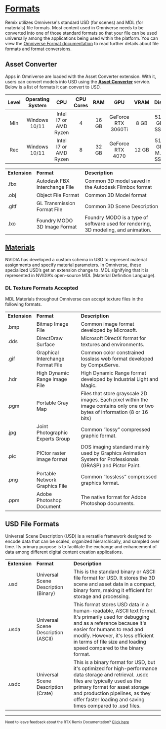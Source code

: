 
# [Formats](#formats)

Remix utilizes Omniverse's standard USD (for scenes) and MDL (for materials) file formats.  Most content used in Omniverse needs to be converted into one of those standard formats so that your file can be used universally among the applications being used within the platform.  You can view the [Omniverse Format documentation](https://docs.omniverse.nvidia.com/composer/latest/common/formats.html) to read further details about file formats and format conversions.

## Asset Converter

Apps in Omniverse are loaded with the Asset Converter extension. With it, users can convert models into USD using the [**Asset Converter**](https://docs.omniverse.nvidia.com/composer/latest/common/formats.html#asset-converter) service. Below is a list of formats it can convert to USD.

| Level                | Operating System  | CPU                   | CPU Cores | RAM     | GPU                | VRAM  | Disk           |
| :------------------: | :---------------: | :-------------------: | :-------: | :-----: | :----------------: | :---: | :------------: |
| Min              |   Windows 10/11   | Intel I7 or AMD Ryzen | 4         | 16 GB   | GeForce RTX 3060Ti | 8 GB  | 512 GB SSD     |
| Rec          |   Windows 10/11   | Intel I7 or AMD Ryzen | 8         | 32 GB   | GeForce RTX 4070   | 12 GB | 512 GB M.2 SSD |




<table>
  <tr>
   <td><strong>Extension</strong>
   </td>
   <td><strong>Format</strong>
   </td>
   <td><strong>Description</strong>
   </td>
  </tr>
  <tr>
   <td>.fbx
   </td>
   <td>Autodesk FBX Interchange File
   </td>
   <td>Common 3D model saved in the Autodesk Filmbox format
   </td>
  </tr>
  <tr>
   <td>.obj
   </td>
   <td>Object File Format
   </td>
   <td>Common 3D Model format
   </td>
  </tr>
  <tr>
   <td>.gltf
   </td>
   <td>GL Transmission Format File
   </td>
   <td>Common 3D Scene Description
   </td>
  </tr>
  <tr>
   <td>.lxo
   </td>
   <td>Foundry MODO 3D Image Format
   </td>
   <td>Foundry MODO is a type of software used for rendering, 3D modeling, and animation.
   </td>
  </tr>
</table>


## [Materials](#materials)

NVIDIA has developed a custom schema in USD to represent material assignments and specify material parameters. In Omniverse, these specialized USD’s get an extension change to .MDL signifying that it is represented in NVIDIA’s open-source MDL (Material Definition Language).


### DL Texture Formats Accepted

MDL Materials throughout Omniverse can accept texture files in the following formats.


<table>
  <tr>
   <td><strong>Extension</strong>
   </td>
   <td><strong>Format</strong>
   </td>
   <td><strong>Description</strong>
   </td>
  </tr>
  <tr>
   <td>.bmp
   </td>
   <td>Bitmap Image File
   </td>
   <td>Common image format developed by Microsoft.
   </td>
  </tr>
  <tr>
   <td>.dds
   </td>
   <td>DirectDraw Surface
   </td>
   <td>Microsoft DirectX format for textures and environments.
   </td>
  </tr>
  <tr>
   <td>.gif
   </td>
   <td>Graphical Interchange Format File
   </td>
   <td>Common color constrained lossless web format developed by CompuServe.
   </td>
  </tr>
  <tr>
   <td>.hdr
   </td>
   <td>High Dynamic Range Image File
   </td>
   <td>High Dynamic Range format developed by Industrial Light and Magic.
   </td>
  </tr>
  <tr>
   <td>.pgm
   </td>
   <td>Portable Gray Map
   </td>
   <td>Files that store grayscale 2D images. Each pixel within the image contains only one or two bytes of information (8 or 16 bits)
   </td>
  </tr>
  <tr>
   <td>.jpg
   </td>
   <td>Joint Photographic Experts Group
   </td>
   <td>Common “lossy” compressed graphic format.
   </td>
  </tr>
  <tr>
   <td>.pic
   </td>
   <td>PICtor raster image format
   </td>
   <td>DOS imaging standard mainly used by Graphics Animation System for Professionals (GRASP) and Pictor Paint.
   </td>
  </tr>
  <tr>
   <td>.png
   </td>
   <td>Portable Network Graphics File
   </td>
   <td>Common “lossless” compressed graphics format.
   </td>
  </tr>
  <tr>
   <td>.ppm
   </td>
   <td>Adobe Photoshop Document
   </td>
   <td>The native format for Adobe Photoshop documents.
   </td>
  </tr>
</table>




## USD File Formats

Universal Scene Description (USD) is a versatile framework designed to encode data that can be scaled, organized hierarchically, and sampled over time. Its primary purpose is to facilitate the exchange and enhancement of data among different digital content creation applications.


<table>
  <tr>
   <td><strong>Extension</strong>
   </td>
   <td><strong>Format</strong>
   </td>
   <td><strong>Description</strong>
   </td>
  </tr>
  <tr>
   <td>.usd
   </td>
   <td>Universal Scene Description (Binary)
   </td>
   <td>This is the standard binary or ASCII file format for USD. It stores the 3D scene and asset data in a compact, binary form, making it efficient for storage and processing.
   </td>
  </tr>
  <tr>
   <td>.usda
   </td>
   <td>Universal Scene Description (ASCII)
   </td>
   <td>This format stores USD data in a human-readable, ASCII text format. It's primarily used for debugging and as a reference because it's easier for humans to read and modify. However, it's less efficient in terms of file size and loading speed compared to the binary format.
   </td>
  </tr>
  <tr>
   <td>.usdc
   </td>
   <td>Universal Scene Description (Crate)
   </td>
   <td>This is a binary format for USD, but it's optimized for high-performance data storage and retrieval. .usdc files are typically used as the primary format for asset storage and production pipelines, as they offer faster loading and saving times compared to .usd files.
   </td>
  </tr>
</table>



<!----- Placeholder for where Release Notes will go  ----->


<!----- ## [Release Notes](#release-notes)  ----->


<!----- ### [Known Issues](#known-issues)  ----->


<!----- Example of format for release notes?
* [REMIX-2121](https://omniverse-jirasw.nvidia.com/browse/REMIX-2121): On v2023.5.1 - Application Crash from gpu.foundation.plugin when navigating to the Project File Location or the Remix Directory location while using a TitianRTX
    * [https://omniverse-jirasw.nvidia.com/browse/REMIX-2121](https://omniverse-jirasw.nvidia.com/browse/REMIX-2121)

Example: [https://docs.omniverse.nvidia.com/composer/latest/release_notes.html](https://docs.omniverse.nvidia.com/composer/latest/release_notes.html)

 ----->

***
<sub> Need to leave feedback about the RTX Remix Documentation?  [Click here](https://github.com/NVIDIAGameWorks/rtx-remix/issues/new?assignees=nvdamien&labels=documentation%2Cfeedback%2Ctriage&projects=&template=documentation_feedback.yml&title=%5BDocumentation+feedback%5D%3A+) <sub>